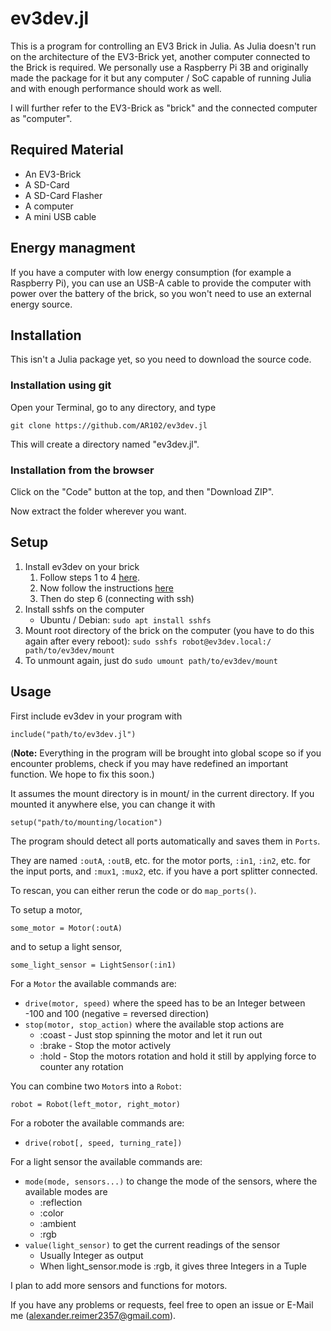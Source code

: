 # ev3dev.jl

This is a program for controlling an EV3 Brick in Julia. As Julia doesn't run on the architecture of the EV3-Brick yet, another computer connected to the Brick is required. We personally use a Raspberry Pi 3B and originally made the package for it but any computer / SoC capable of running Julia and with enough performance should work as well.

I will further refer to the EV3-Brick as "brick" and the connected computer as "computer".

## Required Material

- An EV3-Brick
- A SD-Card
- A SD-Card Flasher
- A computer
- A mini USB cable

## Energy managment

If you have a computer with low energy consumption (for example a Raspberry Pi), you can use an USB-A cable to provide the computer with power over the battery of the brick, so you won't need to use an external energy source.

## Installation

This isn't a Julia package yet, so you need to download the source code.

### Installation using git

Open your Terminal, go to any directory, and type

``
git clone https://github.com/AR102/ev3dev.jl
``

This will create a directory named "ev3dev.jl".

### Installation from the browser

Click on the "Code" button at the top, and then "Download ZIP".

Now extract the folder wherever you want.

## Setup

1. Install ev3dev on your brick
    1. Follow steps 1 to 4 [here](https://www.ev3dev.org/docs/getting-started/).
    2. Now follow the instructions [here](https://www.ev3dev.org/docs/tutorials/connecting-to-the-internet-via-usb/)
    3. Then do step 6 (connecting with ssh)
2. Install sshfs on the computer
    * Ubuntu / Debian: ``sudo apt install sshfs``
    <!-- * Windows: [SSHFS-Win](https://github.com/billziss-gh/sshfs-win) -->
3. Mount root directory of the brick on the computer (you have to do this again after every reboot):
``sudo sshfs robot@ev3dev.local:/ path/to/ev3dev/mount``
4. To unmount again, just do ``sudo umount path/to/ev3dev/mount``

## Usage

First include ev3dev in your program with

``
include("path/to/ev3dev.jl")
``

(**Note:** Everything in the program will be brought into global scope so if you encounter problems, check if you may have redefined an important function. We hope to fix this soon.)

It assumes the mount directory is in mount/ in the current directory.
If you mounted it anywhere else, you can change it with 

``setup("path/to/mounting/location")``

The program should detect all ports automatically and saves them in ``Ports``.

They are named ``:outA``, ``:outB``, etc. for the motor ports, ``:in1``, ``:in2``, etc. for the input ports, and ``:mux1``, ``:mux2``, etc. if you have a port splitter connected.

To rescan, you can either rerun the code or do ``map_ports()``.

To setup a motor,

``some_motor = Motor(:outA)``

and to setup a light sensor,

``some_light_sensor = LightSensor(:in1)``

For a ``Motor`` the available commands are:

* ``drive(motor, speed)`` where the speed has to be an Integer between -100 and 100 (negative = reversed direction)
* ``stop(motor, stop_action)`` where the available stop actions are
    * :coast - Just stop spinning the motor and let it run out
    * :brake - Stop the motor actively
    * :hold - Stop the motors rotation and hold it still by applying force to counter any rotation


You can combine two ``Motor``s into a ``Robot``:

``robot = Robot(left_motor, right_motor)``

For a roboter the available commands are:

* ``drive(robot[, speed, turning_rate])``

For a light sensor the available commands are:

* ``mode(mode, sensors...)`` to change the mode of the sensors, where the available modes are
    * :reflection
    * :color
    * :ambient
    * :rgb
* ``value(light_sensor)`` to get the current readings of the sensor
    * Usually Integer as output
    * When light_sensor.mode is :rgb, it gives three Integers in a Tuple

I plan to add more sensors and functions for motors.

If you have any problems or requests, feel free to open an issue or E-Mail me (alexander.reimer2357@gmail.com).